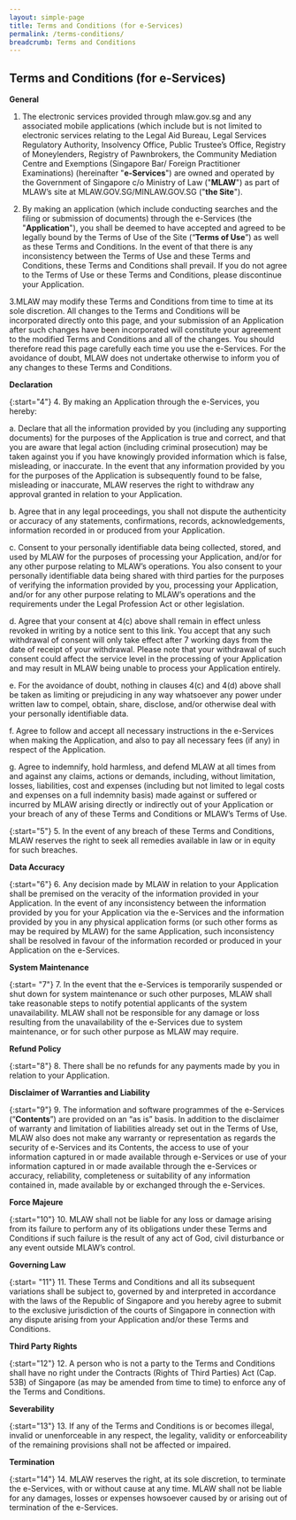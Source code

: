 ```yaml
---
layout: simple-page
title: Terms and Conditions (for e-Services)
permalink: /terms-conditions/
breadcrumb: Terms and Conditions
---
```


Terms and Conditions (for e-Services)
---

**General**

 1. The electronic services provided through mlaw.gov.sg and any associated mobile applications (which include but is not limited to electronic services relating to the Legal Aid Bureau, Legal Services Regulatory Authority, Insolvency Office, Public Trustee’s Office, Registry of Moneylenders, Registry of Pawnbrokers, the Community Mediation Centre and Exemptions (Singapore Bar/ Foreign Practitioner Examinations) (hereinafter "**e-Services**") are owned and operated by the Government of Singapore c/o Ministry of Law ("**MLAW**") as part of MLAW’s site at MLAW.GOV.SG/MINLAW.GOV.SG ("**the Site**").

 2. By making an application (which include conducting searches and the filing or submission of documents)  through the e-Services (the "**Application**"), you shall be deemed to have accepted and agreed to be legally bound by the Terms of Use of the Site (“**Terms of Use**”) as well as these Terms and Conditions. In the event of that there is any inconsistency between the Terms of Use and these Terms and Conditions, these Terms and Conditions shall prevail. If you do not agree to the Terms of Use or these Terms and Conditions, please discontinue your Application.

 3.MLAW may modify these Terms and Conditions from time to time at its sole discretion. All changes to the Terms and Conditions will be incorporated directly onto this page, and your submission of an Application after such changes have been incorporated will constitute your agreement to the modified Terms and Conditions and all of the changes. You should therefore read this page carefully each time you use the e-Services. For the avoidance of doubt, MLAW does not undertake otherwise to inform you of any changes to these Terms and Conditions.

**Declaration**

{:start="4"}
 4. By making an Application through the e-Services, you hereby:

a. Declare that all the information provided by you (including any supporting documents) for the purposes of the Application is true and correct, and that you are aware that legal action (including criminal prosecution) may be taken against you if you have knowingly provided information which is false, misleading, or inaccurate. In the event that any information provided by you for the purposes of the Application is subsequently found to be false, misleading or inaccurate, MLAW reserves the right to withdraw any approval granted in relation to your Application.

b. Agree that in any legal proceedings, you shall not dispute the authenticity or accuracy of any statements, confirmations, records, acknowledgements, information recorded in or produced from your Application.

c. Consent to your personally identifiable data being collected, stored, and used by MLAW for the purposes of processing your Application, and/or for any other purpose relating to MLAW’s operations. You also consent to your personally identifiable data being shared with third parties for the purposes of verifying the information provided by you, processing your Application, and/or for any other purpose relating to MLAW’s operations and the requirements under the Legal Profession Act or other legislation.   

d. Agree that your consent at 4(c) above shall remain in effect unless revoked in writing by a notice sent to  this link. You accept that any such withdrawal of consent will only take effect after 7 working days from the date of receipt of your withdrawal. Please note that your withdrawal of such consent could affect the service level in the processing of your Application and may result in MLAW being unable to process your Application entirely.

e. For the avoidance of doubt, nothing in clauses 4(c) and 4(d) above shall be taken as limiting or prejudicing in any way whatsoever any power under written law to compel, obtain, share, disclose, and/or otherwise deal with your personally identifiable data.

f. Agree to follow and accept all necessary instructions in the e-Services when making the Application, and also to pay all necessary fees (if any) in respect of the Application.

g. Agree to indemnify, hold harmless, and defend MLAW at all times from and against any claims, actions or demands, including, without limitation, losses, liabilities, cost and expenses (including but not limited to legal costs and expenses on a full indemnity basis) made against or suffered or incurred by MLAW arising directly or indirectly out of your Application or your breach of any of these Terms and Conditions or MLAW’s Terms of Use.  

{:start="5"}
 5. In the event of any breach of these Terms and Conditions, MLAW reserves the right to seek all remedies available in law or in equity for such breaches.

**Data Accuracy**

{:start="6"}
 6. Any decision made by MLAW in relation to your Application shall be premised on the veracity of the information provided in your Application. In the event of any inconsistency between the information provided by you for your Application via the e-Services and the information provided by you in any physical application forms (or such other forms as may be required by MLAW) for the same Application, such inconsistency shall be resolved in favour of the information recorded or produced in your Application on the e-Services.

**System Maintenance**

{:start= "7"}
 7. In the event that the e-Services is temporarily suspended or shut down for system maintenance or such other purposes, MLAW shall take reasonable steps to notify potential applicants of the system unavailability. MLAW shall not be responsible for any damage or loss resulting from the unavailability of the e-Services due to system maintenance, or for such other purpose as MLAW may require.

**Refund Policy**

{:start="8"}
 8. There shall be no refunds for any payments made by you in relation to your Application.

**Disclaimer of Warranties and Liability**

{:start="9"}
 9. The information and software programmes of the e-Services (“**Contents**”) are provided on an “as is” basis. In addition to the disclaimer of warranty and limitation of liabilities already set out in the Terms of Use, MLAW also does not make any warranty or representation as regards the security of e-Services and its Contents, the access to use of your information captured in or made available through e-Services or use of your information captured in or made available through the e-Services or accuracy, reliability, completeness or suitability of any information contained in, made available by or exchanged through the e-Services.

**Force Majeure**

{:start="10"}
10. MLAW shall not be liable for any loss or damage arising from its failure to perform any of its obligations under these Terms and Conditions if such failure is the result of any act of God, civil disturbance or any event outside MLAW’s control.

**Governing Law**

{:start= "11"}
11. These Terms and Conditions and all its subsequent variations shall be subject to, governed by and interpreted in accordance with the laws of the Republic of Singapore and you hereby agree to submit to the exclusive jurisdiction of the courts of Singapore in connection with any dispute arising from your Application and/or these Terms and Conditions.

**Third Party Rights**

{:start="12"}
12. A person who is not a party to the Terms and Conditions shall have no right under the Contracts (Rights of Third Parties) Act (Cap. 53B) of Singapore (as may be amended from time to time) to enforce any of the Terms and Conditions.

**Severability**

{:start="13"}
13. If any of the Terms and Conditions is or becomes illegal, invalid or unenforceable in any respect, the legality, validity or enforceability of the remaining provisions shall not be affected or impaired.

**Termination**

{:start="14"}
14. MLAW reserves the right, at its sole discretion, to terminate the e-Services, with or without cause at any time. MLAW shall not be liable for any damages, losses or expenses howsoever caused by or arising out of termination of the e-Services.
